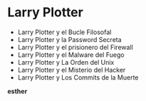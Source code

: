# Larry Plotter

* Larry Plotter y el Bucle Filosofal
* Larry Plotter y la Password Secreta
* Larry Plotter y el prisionero del Firewall
* Larry Plotter y el Malware del Fuego
* Larry Plotter y La Orden del Unix
* Larry Plotter y el Misterio del Hacker
* Larry Plotter y Los Commits de la Muerte

**esther**
